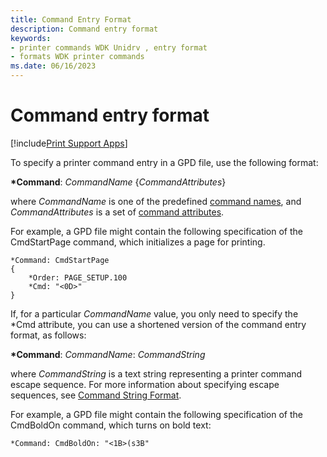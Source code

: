 ```yaml
---
title: Command Entry Format
description: Command entry format
keywords:
- printer commands WDK Unidrv , entry format
- formats WDK printer commands
ms.date: 06/16/2023
---
```


# Command entry format

[!include[Print Support Apps](../includes/print-support-apps.md)]

To specify a printer command entry in a GPD file, use the following format:

**\*Command**: *CommandName* {*CommandAttributes*}

where *CommandName* is one of the predefined [command names](command-names.md), and *CommandAttributes* is a set of [command attributes](command-attributes.md).

For example, a GPD file might contain the following specification of the CmdStartPage command, which initializes a page for printing.

```GPD
*Command: CmdStartPage
{
    *Order: PAGE_SETUP.100
    *Cmd: "<0D>"
}
```

If, for a particular *CommandName* value, you only need to specify the \*Cmd attribute, you can use a shortened version of the command entry format, as follows:

**\*Command**: *CommandName*: *CommandString*

where *CommandString* is a text string representing a printer command escape sequence. For more information about specifying escape sequences, see [Command String Format](command-string-format.md).

For example, a GPD file might contain the following specification of the CmdBoldOn command, which turns on bold text:

```GPD
*Command: CmdBoldOn: "<1B>(s3B"
```
